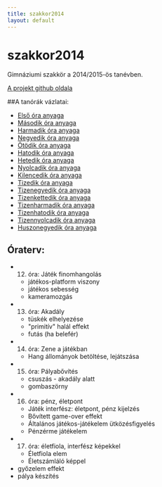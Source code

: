 ```yaml
---
title: szakkor2014
layout: default
---
```

szakkor2014
===========

Gimnáziumi szakkör a 2014/2015-ös tanévben.

[A projekt github oldala](https://github.com/rizsi/szakkor2014)

##A tanórák vázlatai:

 - [Első óra anyaga](orak/sa-01/index.html)
 - [Második óra anyaga](orak/hr-02/index.html)
 - [Harmadik óra anyaga](orak/hr-03/index.html)
 - [Negyedik óra anyaga](orak/sa-04/index.html)
 - [Ötödik óra anyaga](orak/sa-05/index.html)
 - [Hatodik óra anyaga](orak/hr-06/index.html)
 - [Hetedik óra anyaga](orak/hr-07/index.html)
 - [Nyolcadik óra anyaga](orak/sa-08/index.html)
 - [Kilencedik óra anyaga](orak/sa-09/index.html)
 - [Tizedik óra anyaga](orak/sa-10/index.html)
 - [Tizenegyedik óra anyaga](orak/sa-11/index.html)
 - [Tizenkettedik óra anyaga](orak/hr-12/index.html)
 - [Tizenharmadik óra anyaga](orak/hr-13/index.html)
 - [Tizenhatodik óra anyaga](orak/hr-16/index.html)
 - [Tizennyolcadik óra anyaga](orak/sa-18/index.html)
 - [Huszonegyedik óra anyaga](orak/sa-21/index.html)

## Óraterv:

 - 12. óra: Játék finomhangolás
   - játékos-platform viszony
   - játékos sebesség
   - kameramozgás
 - 13. óra: Akadály
   - tüskék elhelyezése
   - "primitív" halál effekt
   - futás (ha belefér)
 - 14. óra: Zene a játékban
   - Hang állományok betöltése, lejátszása
 - 15. óra: Pályabővítés
   - csuszás - akadály alatt
   - gombaszörny
 - 16. óra: pénz, életpont
   - Játék interfész: életpont, pénz kijelzés
   - Bővített game-over effekt
   - Általános játékos-játékelem ütközésfigyelés
   - Pénzérme játékelem
 - 17. óra: életfiola, interfész képekkel
   - Életfiola elem
   - Életszámláló képpel
 - győzelem effekt
 - pálya készítés

